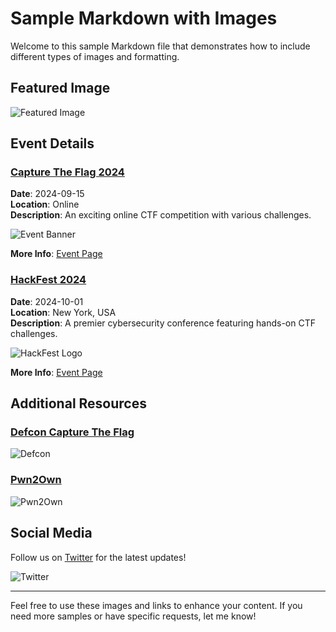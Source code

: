 # Sample Markdown with Images

Welcome to this sample Markdown file that demonstrates how to include different types of images and formatting.

## Featured Image

![Featured Image](https://via.placeholder.com/1200x600.png?text=Featured+Image)

## Event Details

### [Capture The Flag 2024](https://example.com/ctf2024)

**Date**: 2024-09-15  
**Location**: Online  
**Description**: An exciting online CTF competition with various challenges. 

![Event Banner](https://via.placeholder.com/800x400.png?text=Event+Banner)

**More Info**: [Event Page](https://example.com/ctf2024)

### [HackFest 2024](https://example.com/hackfest2024)

**Date**: 2024-10-01  
**Location**: New York, USA  
**Description**: A premier cybersecurity conference featuring hands-on CTF challenges.

![HackFest Logo](https://via.placeholder.com/300x300.png?text=HackFest+Logo)

**More Info**: [Event Page](https://example.com/hackfest2024)

## Additional Resources

### [Defcon Capture The Flag](https://defcon.org/ctf/)

![Defcon](https://via.placeholder.com/600x300.png?text=Defcon+CTF)

### [Pwn2Own](https://www.pwn2own.com/)

![Pwn2Own](https://via.placeholder.com/600x300.png?text=Pwn2Own)

## Social Media

Follow us on [Twitter](https://twitter.com/example) for the latest updates!

![Twitter](https://via.placeholder.com/400x400.png?text=Twitter)

---

Feel free to use these images and links to enhance your content. If you need more samples or have specific requests, let me know!
